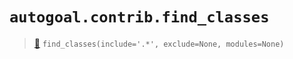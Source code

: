 # `autogoal.contrib.find_classes`

> [📝](https://github.com/autogoal/autogoal/blob/main/autogoal/contrib/__init__.py#L1)
> `find_classes(include='.*', exclude=None, modules=None)`

